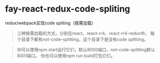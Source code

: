 # fay-react-redux-code-spliting
redux/webpack实现code spliting（按需加载）

> 三种按需加载的方式，分别在react、react-rr4、react-rr4-redux中。
> 每个目录下都有not-code-splitting，这个目录下是没有code splitting。

> 你可以使用npm start运行它们，默认8000端口，not-code-splitting默认8001端口。
> 你也可以使用npm run build打包它们。
